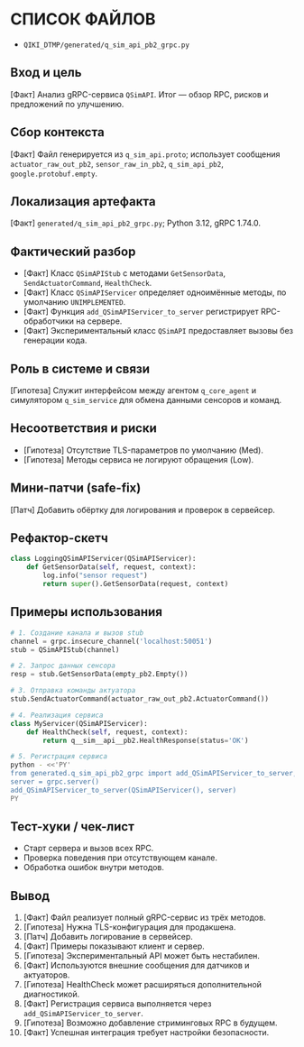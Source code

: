 # СПИСОК ФАЙЛОВ
- `QIKI_DTMP/generated/q_sim_api_pb2_grpc.py`

## Вход и цель
[Факт] Анализ gRPC-сервиса `QSimAPI`. Итог — обзор RPC, рисков и предложений по улучшению.

## Сбор контекста
[Факт] Файл генерируется из `q_sim_api.proto`; использует сообщения `actuator_raw_out_pb2`, `sensor_raw_in_pb2`, `q_sim_api_pb2`, `google.protobuf.empty`.

## Локализация артефакта
[Факт] `generated/q_sim_api_pb2_grpc.py`; Python 3.12, gRPC 1.74.0.

## Фактический разбор
- [Факт] Класс `QSimAPIStub` с методами `GetSensorData`, `SendActuatorCommand`, `HealthCheck`.
- [Факт] Класс `QSimAPIServicer` определяет одноимённые методы, по умолчанию `UNIMPLEMENTED`.
- [Факт] Функция `add_QSimAPIServicer_to_server` регистрирует RPC-обработчики на сервере.
- [Факт] Экспериментальный класс `QSimAPI` предоставляет вызовы без генерации кода.

## Роль в системе и связи
[Гипотеза] Служит интерфейсом между агентом `q_core_agent` и симулятором `q_sim_service` для обмена данными сенсоров и команд.

## Несоответствия и риски
- [Гипотеза] Отсутствие TLS-параметров по умолчанию (Med).
- [Гипотеза] Методы сервиса не логируют обращения (Low).

## Мини-патчи (safe-fix)
[Патч] Добавить обёртку для логирования и проверок в сервейсер.

## Рефактор-скетч
```python
class LoggingQSimAPIServicer(QSimAPIServicer):
    def GetSensorData(self, request, context):
        log.info("sensor request")
        return super().GetSensorData(request, context)
```

## Примеры использования
```python
# 1. Создание канала и вызов stub
channel = grpc.insecure_channel('localhost:50051')
stub = QSimAPIStub(channel)
```
```python
# 2. Запрос данных сенсора
resp = stub.GetSensorData(empty_pb2.Empty())
```
```python
# 3. Отправка команды актуатора
stub.SendActuatorCommand(actuator_raw_out_pb2.ActuatorCommand())
```
```python
# 4. Реализация сервиса
class MyServicer(QSimAPIServicer):
    def HealthCheck(self, request, context):
        return q__sim__api__pb2.HealthResponse(status='OK')
```
```bash
# 5. Регистрация сервиса
python - <<'PY'
from generated.q_sim_api_pb2_grpc import add_QSimAPIServicer_to_server, QSimAPIServicer
server = grpc.server()
add_QSimAPIServicer_to_server(QSimAPIServicer(), server)
PY
```

## Тест-хуки / чек-лист
- Старт сервера и вызов всех RPC.
- Проверка поведения при отсутствующем канале.
- Обработка ошибок внутри методов.

## Вывод
1. [Факт] Файл реализует полный gRPC-сервис из трёх методов.
2. [Гипотеза] Нужна TLS-конфигурация для продакшена.
3. [Патч] Добавить логирование в сервейсер.
4. [Факт] Примеры показывают клиент и сервер.
5. [Гипотеза] Экспериментальный API может быть нестабилен.
6. [Факт] Используются внешние сообщения для датчиков и актуаторов.
7. [Гипотеза] HealthCheck может расширяться дополнительной диагностикой.
8. [Факт] Регистрация сервиса выполняется через `add_QSimAPIServicer_to_server`.
9. [Гипотеза] Возможно добавление стриминговых RPC в будущем.
10. [Факт] Успешная интеграция требует настройки безопасности.
